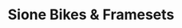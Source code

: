 ---
title: "Sione Bikes & Framesets"
url: /poertschach-am-woerther-see/sione-bikes-und-framesets/
shop: Fahrrad
---